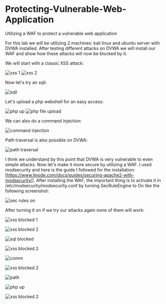 # Protecting-Vulnerable-Web-Application
Utilizing a WAF to protect a vulnerable web application 

For this lab we will be utilizing 2 machines: kali linux and ubuntu server with DVWA installed. After testing different attacks on DVWA we will install our WAF and show how these attacks will now be blocked by it.

We will start with a classic XSS attack:

![xss 1](https://github.com/user-attachments/assets/00e44492-e287-4855-bb23-aaf42032c028)
![xss 2](https://github.com/user-attachments/assets/6281acc8-0ad5-4221-91af-6bec53ef63b9)

Now let's try an sqli:

![sqli](https://github.com/user-attachments/assets/fd794bf5-4843-41e8-9a08-5dd69fe4ea17)

Let's upload a php webshell for an easy access:

![php up](https://github.com/user-attachments/assets/793eeb5c-75a5-403a-afb5-6ccc69e9bc1f)
![php file upload](https://github.com/user-attachments/assets/ff09430d-0e7b-4315-9822-b8ade79ae781)

We can also do a command injection:

![command injection](https://github.com/user-attachments/assets/33d9e023-70cf-45b3-8b52-3a234b189cbb)

Path traversal is also possible on DVWA:

![path traversal](https://github.com/user-attachments/assets/897f722b-5888-49fc-bc20-6195d209f280)

I think we understand by this point that DVWA is very vulnerable to even simple attacks. Now let's make it more secure by utilizing a WAF. I used modsecurity and here is the guide I followed for the installation: [https://www.linode.com/docs/guides/securing-apache2-with-modsecurity/]. After installing the WAF, the important thing is to activate it in /etc/modsecurity/modsecurity.conf by turning SecRuleEngine to On like the following screenshot:

![sec rules on](https://github.com/user-attachments/assets/9b8ebb77-1e99-42a1-8bca-9a230d2c4f30)

After turning it on if we try our attacks again none of them will work:

![xss blocked 1](https://github.com/user-attachments/assets/5256e6bf-284c-4edd-8876-e297e03d2d7c)

![xss blocked 2](https://github.com/user-attachments/assets/705fb139-74b1-45ca-8477-8f7a76d2d730)

![sql blocked](https://github.com/user-attachments/assets/56f96685-1be1-47f3-b0a5-931baae64c9c)

![xss blocked 2](https://github.com/user-attachments/assets/705fb139-74b1-45ca-8477-8f7a76d2d730)

![comm](https://github.com/user-attachments/assets/8bbc4aeb-0230-4a78-b8f5-e474a2689818)

![xss blocked 2](https://github.com/user-attachments/assets/705fb139-74b1-45ca-8477-8f7a76d2d730)

![path](https://github.com/user-attachments/assets/4ab33878-3b1b-4bf3-b4eb-a1174116e553)

![php up](https://github.com/user-attachments/assets/16f8bbcd-8845-4b46-a25e-57a1412c8321)

![xss blocked 2](https://github.com/user-attachments/assets/705fb139-74b1-45ca-8477-8f7a76d2d730)




